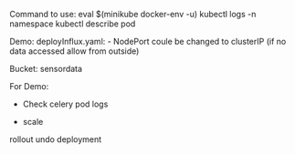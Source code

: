 Command to use:
    eval $(minikube docker-env -u)
    kubectl logs <podname> -n namespace
    kubectl describe pod <name>



Demo: 
deployInflux.yaml:
    - NodePort coule be changed to clusterIP (if no data accessed allow from outside)

Bucket: sensordata

For Demo: 
  - Check celery pod logs 


- scale 

rollout undo deployment 
  
